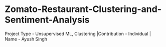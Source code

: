 # Zomato-Restaurant-Clustering-and-Sentiment-Analysis
Project Type - Unsupervised ML, Clustering  |Contribution - Individual | Name - Ayush Singh

